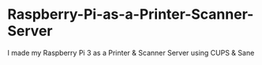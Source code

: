 # Raspberry-Pi-as-a-Printer-Scanner-Server
I made my Raspberry Pi 3 as a Printer &amp; Scanner Server using CUPS &amp; Sane
